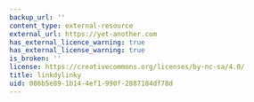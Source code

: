 ```yaml
---
backup_url: ''
content_type: external-resource
external_url: https://yet-another.com
has_external_licence_warning: true
has_external_license_warning: true
is_broken: ''
license: https://creativecommons.org/licenses/by-nc-sa/4.0/
title: linkdylinky
uid: 086b5e89-1b14-4ef1-990f-2887184df78d
---
```

